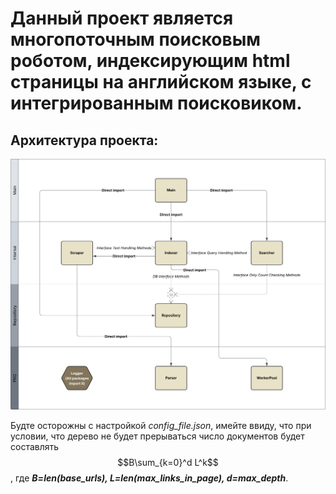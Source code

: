 # Данный проект является многопоточным поисковым роботом, индексирующим html страницы на английском языке, с интегрированным поисковиком.

## Архитектура проекта:
![architecture](internal/assets/Package_diagram.svg)

Будте осторожны с настройкой *config_file.json*, имейте ввиду, что при условии, что дерево не будет прерываться число документов будет составлять $$B\sum_{k=0}^d L^k$$, где ***B=len(base_urls), L=len(max_links_in_page), d=max_depth***.
